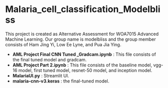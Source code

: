 # Malaria_cell_classification_Modelbliss
This project is created as Alternative Assessment for WOA7015 Advanced Machine Learning. 
Our group name is modelbliss and the group member consists of Ham Jing Yi, Low Ee Lyne, and Pua Jia Ying.

- **AML Project Final CNN Tuned _Gradcam.ipynb** : This file consists of the final tuned model and gradcam.
- **AML Project Part 2.ipynb** : This file consists of the baseline model, vgg-16 model, first tuned model, resnet-50 model, and inception model.
- **MalariaUI.py** : Streamlit UI.
- **malaria-cnn-v3.keras** : the final-tuned model.
